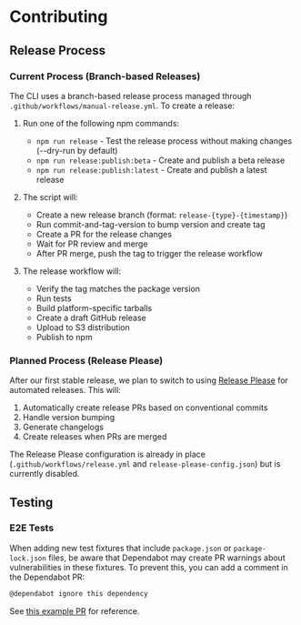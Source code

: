 # Contributing

## Release Process

### Current Process (Branch-based Releases)

The CLI uses a branch-based release process managed through `.github/workflows/manual-release.yml`. To create a release:

1. Run one of the following npm commands:
   - `npm run release` - Test the release process without making changes (--dry-run by default)
   - `npm run release:publish:beta` - Create and publish a beta release
   - `npm run release:publish:latest` - Create and publish a latest release

2. The script will:
   - Create a new release branch (format: `release-{type}-{timestamp}`)
   - Run commit-and-tag-version to bump version and create tag
   - Create a PR for the release changes
   - Wait for PR review and merge
   - After PR merge, push the tag to trigger the release workflow

3. The release workflow will:
   - Verify the tag matches the package version
   - Run tests
   - Build platform-specific tarballs
   - Create a draft GitHub release
   - Upload to S3 distribution
   - Publish to npm

### Planned Process (Release Please)

After our first stable release, we plan to switch to using [Release Please](https://github.com/google-github-actions/release-please-action) for automated releases. This will:

1. Automatically create release PRs based on conventional commits
2. Handle version bumping
3. Generate changelogs
4. Create releases when PRs are merged

The Release Please configuration is already in place (`.github/workflows/release.yml` and `release-please-config.json`) but is currently disabled.

## Testing

### E2E Tests

When adding new test fixtures that include `package.json` or `package-lock.json` files, be aware that Dependabot may create PR warnings about vulnerabilities in these fixtures. To prevent this, you can add a comment in the Dependabot PR:

```markdown
@dependabot ignore this dependency
```

See [this example PR](https://github.com/herodevs/cli/pull/182#issuecomment-2812762970) for reference.
